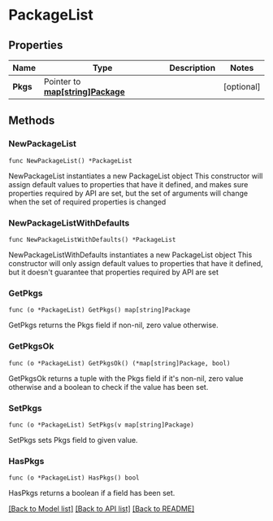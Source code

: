 # PackageList

## Properties

Name | Type | Description | Notes
------------ | ------------- | ------------- | -------------
**Pkgs** | Pointer to [**map[string]Package**](Package.md) |  | [optional]

## Methods

### NewPackageList

`func NewPackageList() *PackageList`

NewPackageList instantiates a new PackageList object
This constructor will assign default values to properties that have it defined,
and makes sure properties required by API are set, but the set of arguments
will change when the set of required properties is changed

### NewPackageListWithDefaults

`func NewPackageListWithDefaults() *PackageList`

NewPackageListWithDefaults instantiates a new PackageList object
This constructor will only assign default values to properties that have it defined,
but it doesn't guarantee that properties required by API are set

### GetPkgs

`func (o *PackageList) GetPkgs() map[string]Package`

GetPkgs returns the Pkgs field if non-nil, zero value otherwise.

### GetPkgsOk

`func (o *PackageList) GetPkgsOk() (*map[string]Package, bool)`

GetPkgsOk returns a tuple with the Pkgs field if it's non-nil, zero value otherwise
and a boolean to check if the value has been set.

### SetPkgs

`func (o *PackageList) SetPkgs(v map[string]Package)`

SetPkgs sets Pkgs field to given value.

### HasPkgs

`func (o *PackageList) HasPkgs() bool`

HasPkgs returns a boolean if a field has been set.

[[Back to Model list]](../README.md#documentation-for-models) [[Back to API list]](../README.md#documentation-for-api-endpoints) [[Back to README]](../README.md)
